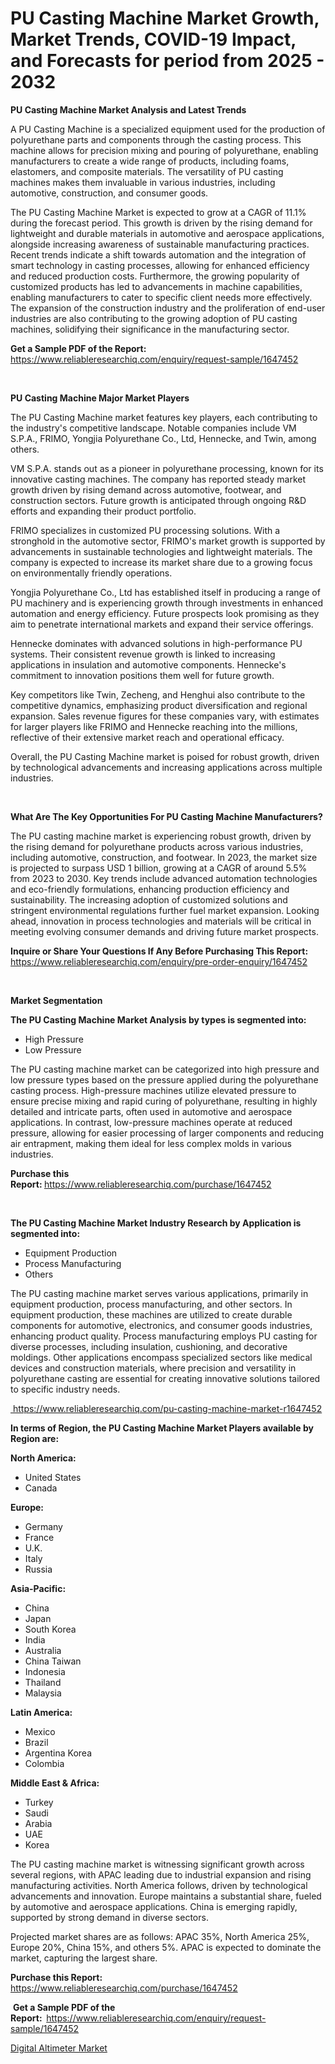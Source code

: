 <p><h1>PU Casting Machine Market Growth, Market Trends, COVID-19 Impact, and Forecasts for period from 2025 - 2032</h1></p><p><strong>PU Casting Machine Market Analysis and Latest Trends</strong></p>
<p><p>A PU Casting Machine is a specialized equipment used for the production of polyurethane parts and components through the casting process. This machine allows for precision mixing and pouring of polyurethane, enabling manufacturers to create a wide range of products, including foams, elastomers, and composite materials. The versatility of PU casting machines makes them invaluable in various industries, including automotive, construction, and consumer goods.</p><p>The PU Casting Machine Market is expected to grow at a CAGR of 11.1% during the forecast period. This growth is driven by the rising demand for lightweight and durable materials in automotive and aerospace applications, alongside increasing awareness of sustainable manufacturing practices. Recent trends indicate a shift towards automation and the integration of smart technology in casting processes, allowing for enhanced efficiency and reduced production costs. Furthermore, the growing popularity of customized products has led to advancements in machine capabilities, enabling manufacturers to cater to specific client needs more effectively. The expansion of the construction industry and the proliferation of end-user industries are also contributing to the growing adoption of PU casting machines, solidifying their significance in the manufacturing sector.</p></p>
<p><strong>Get a Sample PDF of the Report:&nbsp;</strong> <a href="https://www.reliableresearchiq.com/enquiry/request-sample/1647452?utm_campaign=2482&utm_medium=2&utm_source=Github&utm_content=ia&utm_term=21022025&utm_id=pu-casting-machine">https://www.reliableresearchiq.com/enquiry/request-sample/1647452</a></p>
<p>&nbsp;</p>
<p><strong>PU Casting Machine Major Market Players</strong></p>
<p><p>The PU Casting Machine market features key players, each contributing to the industry's competitive landscape. Notable companies include VM S.P.A., FRIMO, Yongjia Polyurethane Co., Ltd, Hennecke, and Twin, among others.</p><p>VM S.P.A. stands out as a pioneer in polyurethane processing, known for its innovative casting machines. The company has reported steady market growth driven by rising demand across automotive, footwear, and construction sectors. Future growth is anticipated through ongoing R&D efforts and expanding their product portfolio.</p><p>FRIMO specializes in customized PU processing solutions. With a stronghold in the automotive sector, FRIMO's market growth is supported by advancements in sustainable technologies and lightweight materials. The company is expected to increase its market share due to a growing focus on environmentally friendly operations.</p><p>Yongjia Polyurethane Co., Ltd has established itself in producing a range of PU machinery and is experiencing growth through investments in enhanced automation and energy efficiency. Future prospects look promising as they aim to penetrate international markets and expand their service offerings.</p><p>Hennecke dominates with advanced solutions in high-performance PU systems. Their consistent revenue growth is linked to increasing applications in insulation and automotive components. Hennecke's commitment to innovation positions them well for future growth.</p><p>Key competitors like Twin, Zecheng, and Henghui also contribute to the competitive dynamics, emphasizing product diversification and regional expansion. Sales revenue figures for these companies vary, with estimates for larger players like FRIMO and Hennecke reaching into the millions, reflective of their extensive market reach and operational efficacy.</p><p>Overall, the PU Casting Machine market is poised for robust growth, driven by technological advancements and increasing applications across multiple industries.</p></p>
<p>&nbsp;</p>
<p><strong>What Are The Key Opportunities For PU Casting Machine Manufacturers?</strong></p>
<p><p>The PU casting machine market is experiencing robust growth, driven by the rising demand for polyurethane products across various industries, including automotive, construction, and footwear. In 2023, the market size is projected to surpass USD 1 billion, growing at a CAGR of around 5.5% from 2023 to 2030. Key trends include advanced automation technologies and eco-friendly formulations, enhancing production efficiency and sustainability. The increasing adoption of customized solutions and stringent environmental regulations further fuel market expansion. Looking ahead, innovation in process technologies and materials will be critical in meeting evolving consumer demands and driving future market prospects.</p></p>
<p><strong>Inquire or Share Your Questions If Any Before Purchasing This Report:</strong> <a href="https://www.reliableresearchiq.com/enquiry/pre-order-enquiry/1647452?utm_campaign=2482&utm_medium=2&utm_source=Github&utm_content=ia&utm_term=21022025&utm_id=pu-casting-machine">https://www.reliableresearchiq.com/enquiry/pre-order-enquiry/1647452</a></p>
<p>&nbsp;</p>
<p><strong>Market Segmentation</strong></p>
<p><strong>The PU Casting Machine Market Analysis by types is segmented into:</strong></p>
<p><ul><li>High Pressure</li><li>Low Pressure</li></ul></p>
<p><p>The PU casting machine market can be categorized into high pressure and low pressure types based on the pressure applied during the polyurethane casting process. High-pressure machines utilize elevated pressure to ensure precise mixing and rapid curing of polyurethane, resulting in highly detailed and intricate parts, often used in automotive and aerospace applications. In contrast, low-pressure machines operate at reduced pressure, allowing for easier processing of larger components and reducing air entrapment, making them ideal for less complex molds in various industries.</p></p>
<p><strong>Purchase this Report:&nbsp;</strong><a href="https://www.reliableresearchiq.com/purchase/1647452?utm_campaign=2482&utm_medium=2&utm_source=Github&utm_content=ia&utm_term=21022025&utm_id=pu-casting-machine">https://www.reliableresearchiq.com/purchase/1647452</a></p>
<p>&nbsp;</p>
<p><strong>The PU Casting Machine Market Industry Research by Application is segmented into:</strong></p>
<p><ul><li>Equipment Production</li><li>Process Manufacturing</li><li>Others</li></ul></p>
<p><p>The PU casting machine market serves various applications, primarily in equipment production, process manufacturing, and other sectors. In equipment production, these machines are utilized to create durable components for automotive, electronics, and consumer goods industries, enhancing product quality. Process manufacturing employs PU casting for diverse processes, including insulation, cushioning, and decorative moldings. Other applications encompass specialized sectors like medical devices and construction materials, where precision and versatility in polyurethane casting are essential for creating innovative solutions tailored to specific industry needs.</p></p>
<p><a href="https://www.reliableresearchiq.com/pu-casting-machine-market-r1647452?utm_campaign=2482&utm_medium=2&utm_source=Github&utm_content=ia&utm_term=21022025&utm_id=pu-casting-machine">&nbsp;https://www.reliableresearchiq.com/pu-casting-machine-market-r1647452</a></p>
<p><strong>In terms of Region, the PU Casting Machine Market Players available by Region are:</strong></p>
<p>
    <p> <strong> North America: </strong>
        <ul>
            <li>United States</li>
            <li>Canada</li>
        </ul>
        </p> 
    <p> <strong> Europe: </strong>
        <ul>
            <li>Germany</li>
            <li>France</li>
            <li>U.K.</li>
            <li>Italy</li>
            <li>Russia</li>
        </ul>
        </p> 
    <p> <strong> Asia-Pacific: </strong>
        <ul>
            <li>China</li>
            <li>Japan</li>
            <li>South Korea</li>
            <li>India</li>
            <li>Australia</li>
            <li>China Taiwan</li>
            <li>Indonesia</li>
            <li>Thailand</li>
            <li>Malaysia</li>
        </ul>
        </p> 
    <p> <strong> Latin America: </strong>
        <ul>
            <li>Mexico</li>
            <li>Brazil</li>
            <li>Argentina Korea</li>
            <li>Colombia</li>
        </ul>
        </p> 
    <p> <strong> Middle East & Africa: </strong>
        <ul>
            <li>Turkey</li>
            <li>Saudi</li>
            <li>Arabia</li>
            <li>UAE</li>
            <li>Korea</li>
        </ul>
    </p>
    </p>
<p><p>The PU casting machine market is witnessing significant growth across several regions, with APAC leading due to industrial expansion and rising manufacturing activities. North America follows, driven by technological advancements and innovation. Europe maintains a substantial share, fueled by automotive and aerospace applications. China is emerging rapidly, supported by strong demand in diverse sectors. </p><p>Projected market shares are as follows: APAC 35%, North America 25%, Europe 20%, China 15%, and others 5%. APAC is expected to dominate the market, capturing the largest share.</p></p>
<p><strong>Purchase this Report: </strong><a href="https://www.reliableresearchiq.com/purchase/1647452?utm_campaign=2482&utm_medium=2&utm_source=Github&utm_content=ia&utm_term=21022025&utm_id=pu-casting-machine">https://www.reliableresearchiq.com/purchase/1647452</a></p>
<p>&nbsp;<strong>Get a Sample PDF of the Report:&nbsp;&nbsp;</strong><a href="https://www.reliableresearchiq.com/enquiry/request-sample/1647452?utm_campaign=2482&utm_medium=2&utm_source=Github&utm_content=ia&utm_term=21022025&utm_id=pu-casting-machine">https://www.reliableresearchiq.com/enquiry/request-sample/1647452</a></p>
<p><strong></strong></p>
<p><p><a href="https://github.com/akaalahk/Market-Research-Report-List-1/blob/main/digital-altimeter-market.md?utm_campaign=2482&utm_medium=2&utm_source=Github&utm_content=ia&utm_term=21022025&utm_id=pu-casting-machine">Digital Altimeter Market</a></p></p>